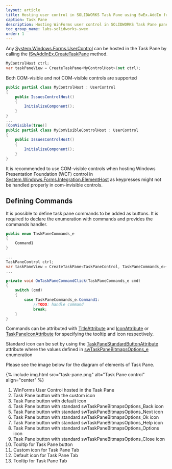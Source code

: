 ```yaml
---
layout: article
title: Hosting user control in SOLIDWORKS Task Pane using SwEx.AddIn framework
caption: Task Pane
description: Hosting WinForms user control in SOLIDWORKS Task Pane panel using SwEx.AddIn framework
toc_group_name: labs-solidworks-swex
order: 1
---
```

Any [System.Windows.Forms.UserControl](https://docs.microsoft.com/en-us/dotnet/api/system.windows.forms.usercontrol?view=netframework-4.8) can be hosted in the Task Pane by calling the [ISwAddInEx.CreateTaskPane](https://docs.codestack.net/swex/add-in/html/Overload_CodeStack_SwEx_AddIn_Base_ISwAddInEx_CreateTaskPane.htm) method.

~~~ cs
MyControlHost ctrl;
var taskPaneView = CreateTaskPane<MyControlHost>(out ctrl);
~~~

Both COM-visible and not COM-visible controls are supported

~~~ cs
public partial class MyControlHost : UserControl
{
    public IssuesControlHost()
    {
        InitializeComponent();
    }
}
...
[ComVisible(true)]
public partial class MyComVisibleControlHost : UserControl
{
    public IssuesControlHost()
    {
        InitializeComponent();
    }
}
~~~

It is recommended to use COM-visible controls when hosting Windows Presentation Foundation (WCF) control in [System.Windows.Forms.Integration.ElementHost](https://docs.microsoft.com/en-us/dotnet/api/system.windows.forms.integration.elementhost?view=netframework-4.8) as keypresses might not be handled properly in com-invisible controls.

## Defining Commands

It is possible to define task pane commands to be added as buttons. It is required to declare the enumeration with commands and provides the commands handler.

~~~ cs
public enum TaskPaneCommands_e
{
    Command1
}

...
TaskPaneControl ctrl;
var taskPaneView = CreateTaskPane<TaskPaneControl, TaskPaneCommands_e>(OnTaskPaneCommandClick, out ctrl);
...

private void OnTaskPaneCommandClick(TaskPaneCommands_e cmd)
{
    switch (cmd)
    {
        case TaskPaneCommands_e.Command1:
            //TODO: handle command
            break;
    }
}
~~~

Commands can be attributed with [TitleAttribute](https://docs.codestack.net/swex/common/html/T_CodeStack_SwEx_Common_Attributes_TitleAttribute.htm) and [IconAttribute](https://docs.codestack.net/swex/common/html/T_CodeStack_SwEx_Common_Attributes_IconAttribute.htm) or [TaskPaneIconAttribute](https://docs.codestack.net/swex/add-in/html/T_CodeStack_SwEx_AddIn_Attributes_TaskPaneIconAttribute.htm) for specifying the tooltip and icon respectively.

Standard icon can be set by using the [TaskPaneStandardButtonAttribute](https://docs.codestack.net/swex/add-in/html/T_CodeStack_SwEx_AddIn_Attributes_TaskPaneStandardButtonAttribute.htm) attribute where the values defined in [swTaskPaneBitmapsOptions_e](https://help.solidworks.com/2012/english/api/swconst/SolidWorks.Interop.swconst~SolidWorks.Interop.swconst.swTaskPaneBitmapsOptions_e.html?id=483920098ca24c378c00773c02483619) enumeration

Please see the image below for the diagram of elements of Task Pane.

{% include img.html src="task-pane.png" alt="Task Pane control" align="center" %}

1. WinForms User Control hosted in the Task Pane
1. Task Pane button with the custom icon
1. Task Pane button with default icon
1. Task Pane button with standard swTaskPaneBitmapsOptions_Back icon
1. Task Pane button with standard swTaskPaneBitmapsOptions_Next icon
1. Task Pane button with standard swTaskPaneBitmapsOptions_Ok icon
1. Task Pane button with standard swTaskPaneBitmapsOptions_Help icon
1. Task Pane button with standard swTaskPaneBitmapsOptions_Options icon
1. Task Pane button with standard swTaskPaneBitmapsOptions_Close icon
1. Tooltip for Task Pane button
1. Custom icon for Task Pane Tab
1. Default icon for Task Pane Tab
1. Tooltip for Task Pane Tab